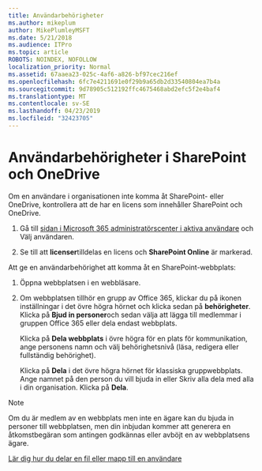 ```yaml
---
title: Användarbehörigheter
ms.author: mikeplum
author: MikePlumleyMSFT
ms.date: 5/21/2018
ms.audience: ITPro
ms.topic: article
ROBOTS: NOINDEX, NOFOLLOW
localization_priority: Normal
ms.assetid: 67aaea23-025c-4af6-a826-bf97cec216ef
ms.openlocfilehash: 6fc7e4211691e0f29b9a65db2d33540804ea7b4a
ms.sourcegitcommit: 9d78905c512192ffc4675468abd2efc5f2e4baf4
ms.translationtype: MT
ms.contentlocale: sv-SE
ms.lasthandoff: 04/23/2019
ms.locfileid: "32423705"
---
```

# <a name="user-permissions-in-sharepoint-and-onedrive"></a>Användarbehörigheter i SharePoint och OneDrive

Om en användare i organisationen inte komma åt SharePoint- eller OneDrive, kontrollera att de har en licens som innehåller SharePoint och OneDrive. 
  
1. Gå till [sidan i Microsoft 365 administratörscenter i aktiva användare](https://portal.office.com/adminportal/home#/users) och Välj användaren. 
    
2. Se till att **licenser**tilldelas en licens och **SharePoint Online** är markerad. 
    
 Att ge en användarbehörighet att komma åt en SharePoint-webbplats: 
  
1. Öppna webbplatsen i en webbläsare.
    
2. Om webbplatsen tillhör en grupp av Office 365, klickar du på ikonen inställningar i det övre högra hörnet och klicka sedan på **behörigheter**. Klicka på **Bjud in personer**och sedan välja att lägga till medlemmar i gruppen Office 365 eller dela endast webbplats. 
    
    Klicka på **Dela webbplats** i övre högra för en plats för kommunikation, ange personens namn och välj behörighetsnivå (läsa, redigera eller fullständig behörighet). 
    
    Klicka på **Dela** i det övre högra hörnet för klassiska gruppwebbplats. Ange namnet på den person du vill bjuda in eller Skriv alla dela med alla i din organisation. Klicka på **Dela**.
    
> [!NOTE]
> Om du är medlem av en webbplats men inte en ägare kan du bjuda in personer till webbplatsen, men din inbjudan kommer att generera en åtkomstbegäran som antingen godkännas eller avböjt en av webbplatsens ägare. 
  
[Lär dig hur du delar en fil eller mapp till en användare](https://go.microsoft.com/fwlink/?linkid=533408)
  

